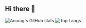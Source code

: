 ## Hi there 👋

![Anurag's GitHub stats](https://github-readme-stats.vercel.app/api?username=DanielChuaaa&show_icons=true&theme=tokyonight)
![Top Langs](https://github-readme-stats.vercel.app/api/top-langs/?username=anuraghazra&layout=compacticons=true&theme=tokyonight  )
